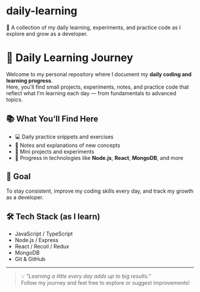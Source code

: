 # daily-learning
🚀 A collection of my daily learning, experiments, and practice code as I explore and grow as a developer.

# 🌱 Daily Learning Journey

Welcome to my personal repository where I document my **daily coding and learning progress**.  
Here, you'll find small projects, experiments, notes, and practice code that reflect what I’m learning each day — from fundamentals to advanced topics.

## 📚 What You’ll Find Here
- 💻 Daily practice snippets and exercises  
- 🧠 Notes and explanations of new concepts  
- 🧩 Mini projects and experiments  
- 🚀 Progress in technologies like **Node.js**, **React**, **MongoDB**, and more  

## 🎯 Goal
To stay consistent, improve my coding skills every day, and track my growth as a developer.

## 🛠️ Tech Stack (as I learn)
- JavaScript / TypeScript  
- Node.js / Express  
- React / Recoil / Redux  
- MongoDB  
- Git & GitHub  

---

> 💡 _"Learning a little every day adds up to big results."_  
> Follow my journey and feel free to explore or suggest improvements!
